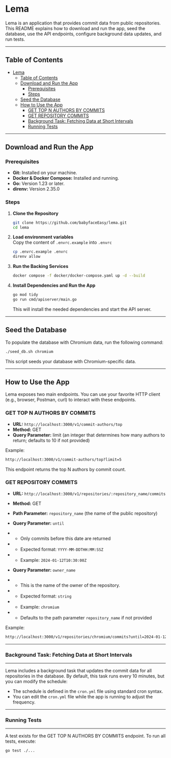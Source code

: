 # Lema

Lema is an application that provides commit data from public repositories. This README explains how to download and run the app, seed the database, use the API endpoints, configure background data updates, and run tests.

---

## Table of Contents

- [Lema](#lema)
  - [Table of Contents](#table-of-contents)
  - [Download and Run the App](#download-and-run-the-app)
    - [Prerequisites](#prerequisites)
    - [Steps](#steps)
  - [Seed the Database](#seed-the-database)
  - [How to Use the App](#how-to-use-the-app)
    - [GET TOP N AUTHORS BY COMMITS](#get-top-n-authors-by-commits)
    - [GET REPOSITORY COMMITS](#get-repository-commits)
    - [Background Task: Fetching Data at Short Intervals](#background-task-fetching-data-at-short-intervals)
    - [Running Tests](#running-tests)

---

## Download and Run the App

### Prerequisites

- **Git:** Installed on your machine.
- **Docker & Docker Compose:** Installed and running.
- **Go:** Version 1.23 or later.
- **direnv:** Version 2.35.0

### Steps

1. **Clone the Repository**

   ```bash
   git clone https://github.com/babyfaceEasy/lema.git
   cd lema
   ```
2. **Load environment variables** <br>
   Copy the content of `.envrc.example` into `.envrc`
    ```bash
    cp .envrc.example .envrc
    direnv allow
    ```
3. **Run the Backing Services**
    ```bash
    docker compose -f docker/docker-compose.yaml up -d --build
    ```
4. **Install Dependencies and Run the App**
    ```bash
    go mod tidy
    go run cmd/apiserver/main.go
    ```
    This will install the needed dependencies and start the API server.

---

## Seed the Database

To populate the database with Chromium data, run the following command:
```bash
./seed_db.sh chromium
```
This script seeds your database with Chromium-specific data.

---

## How to Use the App

Lema exposes two main endpoints. You can use your favorite HTTP client (e.g., browser, Postman, curl) to interact with these endpoints.

### GET TOP N AUTHORS BY COMMITS

- **URL:** `http://localhost:3000/v1/commit-authors/top` <br>
- **Method:** GET <br>
- **Query Parameter:** limit (an integer that determines how many authors to return; defaults to 10 if not provided)

Example:
```bash
http://localhost:3000/v1/commit-authors/top?limit=5
```
This endpoint returns the top N authors by commit count.

### GET REPOSITORY COMMITS
- **URL:** `http://localhost:3000/v1/repositories/:repository_name/commits` <br>
- **Method:** GET
- **Path Parameter:** `repository_name` (the name of the public repository)
- **Query Parameter:** `until`
- - Only commits before this date are returned
- - Expected format: `YYYY-MM-DDTHH:MM:SSZ`
- - Example: `2024-01-12T10:30:00Z`


- **Query Parameter:** `owner_name`
- - This is the name of the owner of the repository.
- - Expected format: `string`
- - Example: `chromium`
- - Defaults to the path parameter `repository_name` if not provided

Example:
```bash
http://localhost:3000/v1/repositories/chromium/commits?until=2024-01-12T10:30:00Z&owner_name=chromium
```

---

### Background Task: Fetching Data at Short Intervals
---
Lema includes a background task that updates the commit data for all repositories in the database. By default, this task runs every 10 minutes, but you can modify the schedule:
- The schedule is defined in the `cron.yml` file using standard cron syntax.
- You can edit the `cron.yml` file while the app is running to adjust the frequency.

----

### Running Tests
---
A test exists for the GET TOP N AUTHORS BY COMMITS endpoint. To run all tests, execute:
```bash
go test ./...
```
